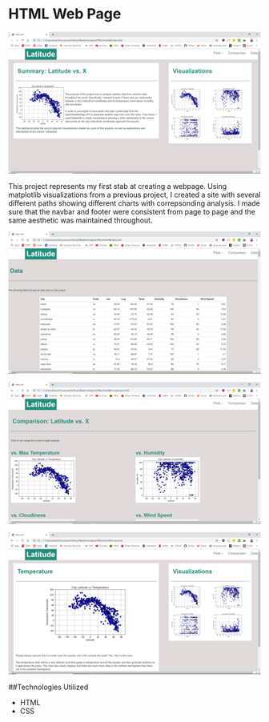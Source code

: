 # HTML Web Page
![alt text](https://github.com/bpate05/WeatherWebPage/blob/master/Images/home_page.png)  



This project represents my first stab at creating a webpage. Using matplotlib visualizations from a previous project, I created a site with several different paths showing different charts with correpsonding analysis. I made sure that the navbar and footer were consistent from page to page and the same aesthetic was maintained throughout.   



![alt text](https://github.com/bpate05/WeatherWebPage/blob/master/Images/data_page.png)   



![alt text](https://github.com/bpate05/WeatherWebPage/blob/master/Images/comparison_page.png)   



![alt text](https://github.com/bpate05/WeatherWebPage/blob/master/Images/temp_page.png)   


##Technologies Utilized
* HTML
* CSS
